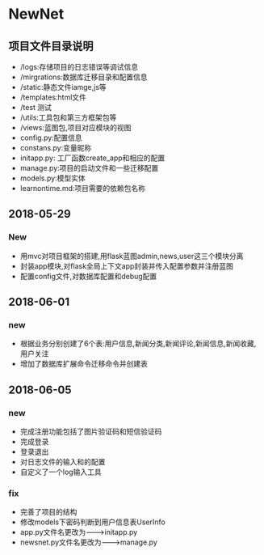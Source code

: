 # NewNet
## 项目文件目录说明
* /logs:存储项目的日志错误等调试信息
* /mirgrations:数据库迁移目录和配置信息
* /static:静态文件iamge,js等
* /templates:html文件
* /test 测试
* /utils:工具包和第三方框架包等
* /views:蓝图包,项目对应模块的视图
* config.py:配置信息
* constans.py:变量昵称
* initapp.py: 工厂函数create_app和相应的配置
* manage.py:项目的启动文件和一些迁移配置
* models.py:模型实体
* learnontime.md:项目需要的依赖包名称

## 2018-05-29
### New 
* 用mvc对项目框架的搭建,用flask蓝图admin,news,user这三个模块分离
* 封装app模块,对flask全局上下文app封装并传入配置参数并注册蓝图
* 配置config文件,对数据库配置和debug配置
## 2018-06-01
### new
* 根据业务分别创建了6个表:用户信息,新闻分类,新闻评论,新闻信息,新闻收藏,用户关注
* 增加了数据库扩展命令迁移命令并创建表
## 2018-06-05
### new
* 完成注册功能包括了图片验证码和短信验证码
* 完成登录
* 登录退出
* 对日志文件的输入和的配置
* 自定义了一个log输入工具

### fix
* 完善了项目的结构
* 修改models下密码判断到用户信息表UserInfo
* app.py文件名更改为--->initapp.py
* newsnet.py文件名更改为--->manage.py


